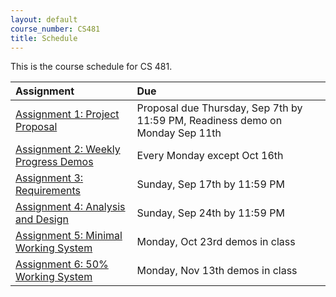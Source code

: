 ```yaml
---
layout: default
course_number: CS481
title: Schedule
---
```


This is the course schedule for CS 481.

**Assignment** | **Due**
:--------------|:---------
[Assignment 1: Project Proposal](assign/assign01.html)                       | Proposal due Thursday, Sep 7th by 11:59 PM, Readiness demo on Monday Sep 11th
[Assignment 2: Weekly Progress Demos](assign/assign02.html)                  | Every Monday except Oct 16th
[Assignment 3: Requirements](assign/assign03.html)                           | Sunday, Sep 17th by 11:59 PM 
[Assignment 4: Analysis and Design](assign/assign04.html)                    | Sunday, Sep 24th by 11:59 PM
[Assignment 5: Minimal Working System](assign/assign05.html)                 | Monday, Oct 23rd demos in class 
[Assignment 6: 50% Working System](assign/assign06.html)                     | Monday, Nov 13th demos in class

<!--
Old Fall 2016 Schedule
----- ----- ----- ----- ----- ----- 
 [Assignment 1: Project Proposal](assign/assign01.html)                       | Proposal due Thursday, Sep 8th by 11:59 PM, Readiness demo on Monday Sep 12th
 [Assignment 2: Weekly Progress Demos](assign/assign02.html)                  | Every Monday except Sep 5th, Oct 17th
 [Assignment 3: Requirements](assign/assign03.html)                           | Sunday, Sep 18th by 11:59 PM 
 [Assignment 4: Analysis and Design](assign/assign04.html)                    | Sunday, Sep 25th by 11:59 PM
 [Assignment 5: Minimal Working System](assign/assign05.html)                 | Monday, Oct 24th demos in class 
 [Assignment 6: 50% Working System](assign/assign06.html)                     | Monday, Nov 14th demos in class 
 [Assignment 7: Final System, Report, and Presentation](assign/assign07.html) | See assignment description
-->
